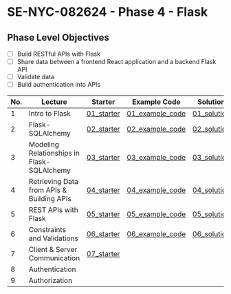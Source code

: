 # SE-NYC-082624 - Phase 4 - Flask

## Phase Level Objectives

- [ ] Build RESTful APIs with Flask
- [ ] Share data between a frontend React application and a backend Flask API
- [ ] Validate data
- [ ] Build authentication into APIs

|No. | Lecture                          | Starter 	| Example Code 	| Solution 	|
|----|------------------------------	|:-----:	|--------	|---------	|
|1 | Intro to Flask                             |[01_starter](https://github.com/RikkuX491/SE-NYC-082624-Phase-4/tree/01_starter)|[01_example_code](https://github.com/RikkuX491/SE-NYC-082624-Phase-4/tree/01_example_code)|[01_solution](https://github.com/RikkuX491/SE-NYC-082624-Phase-4/tree/01_solution)|
|2 | Flask-SQLAlchemy                           |[02_starter](https://github.com/RikkuX491/SE-NYC-082624-Phase-4/tree/02_starter)|[02_example_code](https://github.com/RikkuX491/SE-NYC-082624-Phase-4/tree/02_example_code)|[02_solution](https://github.com/RikkuX491/SE-NYC-082624-Phase-4/tree/02_solution)|
|3 | Modeling Relationships in Flask-SQLAlchemy |[03_starter](https://github.com/RikkuX491/SE-NYC-082624-Phase-4/tree/03_starter)|[03_example_code](https://github.com/RikkuX491/SE-NYC-082624-Phase-4/tree/03_example_code)|[03_solution](https://github.com/RikkuX491/SE-NYC-082624-Phase-4/tree/03_solution)|
|4 | Retrieving Data from APIs & Building APIs  |[04_starter](https://github.com/RikkuX491/SE-NYC-082624-Phase-4/tree/04_starter)|[04_example_code](https://github.com/RikkuX491/SE-NYC-082624-Phase-4/tree/04_example_code)|[04_solution](https://github.com/RikkuX491/SE-NYC-082624-Phase-4/tree/04_solution)|
|5 | REST APIs with Flask                       |[05_starter](https://github.com/RikkuX491/SE-NYC-082624-Phase-4/tree/05_starter)|[05_example_code](https://github.com/RikkuX491/SE-NYC-082624-Phase-4/tree/05_example_code)|[05_solution](https://github.com/RikkuX491/SE-NYC-082624-Phase-4/tree/05_solution)|
|6 | Constraints and Validations                |[06_starter](https://github.com/RikkuX491/SE-NYC-082624-Phase-4/tree/06_starter)|[06_example_code](https://github.com/RikkuX491/SE-NYC-082624-Phase-4/tree/06_example_code)|[06_solution](https://github.com/RikkuX491/SE-NYC-082624-Phase-4/tree/06_solution)|
|7 | Client & Server Communication              |[07_starter](https://github.com/RikkuX491/SE-NYC-082624-Phase-4/tree/07_starter)|||
|8 | Authentication                             ||||
|9 | Authorization                              ||||